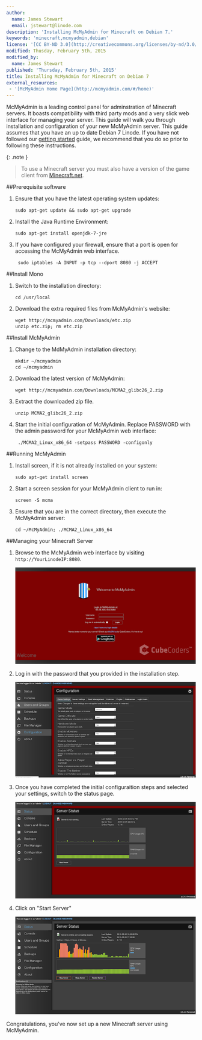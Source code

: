 ```yaml
---
author:
  name: James Stewart
  email: jstewart@linode.com
description: 'Installing McMyAdmin for Minecraft on Debian 7.'
keywords: 'minecraft,mcmyadmin,debian'
license: '[CC BY-ND 3.0](http://creativecommons.org/licenses/by-nd/3.0/us/)'
modified: Thusday, February 5th, 2015
modified_by:
  name: James Stewart
published: 'Thursday, February 5th, 2015'
title: Installing McMyAdmin for Minecraft on Debian 7
external_resources:
 - '[McMyAdmin Home Page](http://mcmyadmin.com/#/home)'
---
```


McMyAdmin is a leading control panel for adminstration of Minecraft servers. It boasts compatibility with third party mods and a very slick web interface for managing your server. This guide will walk you through installation and configuration of your new McMyAdmin server. This guide assumes that you have an up to date Debian 7 Linode. If you have not followed our [getting started](/docs/getting-started/) guide, we recommend that you do so prior to following these instructions.

{: .note }
> To use a Minecraft server you must also have a version of the game client from [Minecraft.net](https://minecraft.net/).

##Prerequisite software

1.  Ensure that you have the latest operating system updates:

		sudo apt-get update && sudo apt-get upgrade

2.  Install the Java Runtime Environment:

		sudo apt-get install openjdk-7-jre

3.  If you have configured your firewall, ensure that a port is open for accessing the McMyAdmin web interface.
		
		 sudo iptables -A INPUT -p tcp --dport 8080 -j ACCEPT

##Install Mono

1.  Switch to the installation directory:

		cd /usr/local

2.  Download the extra required files from McMyAdmin's website:

		wget http://mcmyadmin.com/Downloads/etc.zip
		unzip etc.zip; rm etc.zip

##Install McMyAdmin

1.  Change to the MdMyAdmin installation directory:

		mkdir ~/mcmyadmin
		cd ~/mcmyadmin

2.  Download the latest version of McMyAdmin:

		wget http://mcmyadmin.com/Downloads/MCMA2_glibc26_2.zip

3.  Extract the downloaded zip file.

		unzip MCMA2_glibc26_2.zip

4.  Start the initial configuration of McMyAdmin.  Replace PASSWORD with the admin password for your McMyAdmin web interface:

		 ./MCMA2_Linux_x86_64 -setpass PASSWORD -configonly

##Running McMyAdmin

1.  Install screen, if it is not already installed on your system:

		sudo apt-get install screen

2.  Start a screen session for your McMyAdmin client to run in:

		screen -S mcma

3.  Ensure that you are in the correct directory, then execute the McMyAdmin server:

		cd ~/McMyAdmin; ./MCMA2_Linux_x86_64

##Managing your Minecraft Server

1.  Browse to the McMyAdmin web interface by visiting `http://YourLinodeIP:8080`.

	[![Login Page](/docs/assets/mcma-login-resize.png)](/docs/assets/mcma-login.png)

2.  Log in with the password that you provided in the installation step.
	
	[![Configuration Page](/docs/assets/mcma-config-resize.png)](/docs/assets/mcma-config.png)

3.  Once you have completed the initial configuraition steps and selected your settings, switch to the status page.
	
	[![Status Page](/docs/assets/mcma-status-resize.png)](/docs/assets/mcma-status.png)

4.  Click on "Start Server"

	[![Server Started](/docs/assets/mcma-running-resize.png)](/docs/assets/mcma-running.png)


Congratulations, you've now set up a new Minecraft server using McMyAdmin.